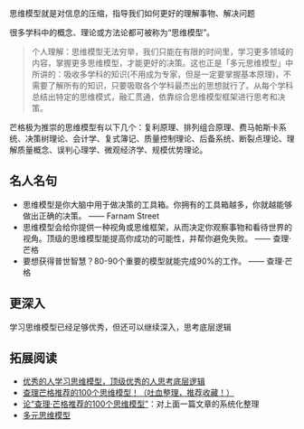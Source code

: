 
思维模型就是对信息的压缩，指导我们如何更好的理解事物、解决问题

很多学科中的概念、理论或方法论都可被称为“思维模型”。

> 个人理解：思维模型无法穷举，我们只能在有限的时间里，学习更多领域的内容，掌握更多思维模型，才能更好的决策。这也正是「多元思维模型」中所讲的：吸收多学科的知识(不用成为专家，但是一定要掌握基本原理)，不需要了解所有的知识，只要吸取各个学科最杰出的思想就行了。从每个学科总结出特定的思维模式，融汇贯通，依靠综合思维模型框架进行思考和决策。

芒格极为推崇的思维模型有以下几个：复利原理、排列组合原理、费马帕斯卡系统、决策树理论、会计学、复式簿记、质量控制理论、后备系统、断裂点理论、理解质量概念、误判心理学、微观经济学、规模优势理论。

## 名人名句

- 思维模型是你大脑中用于做决策的工具箱。你拥有的工具箱越多，你就越能够做出正确的决策。 —— Farnam Street
- 思维模型会给你提供一种视角或思维框架，从而决定你观察事物和看待世界的视角。顶级的思维模型能提高你成功的可能性，并帮你避免失败。 —— 查理·芒格
- 要想获得普世智慧？80-90个重要的模型就能完成90%的工作。 —— 查理·芒格

## 更深入

学习思维模型已经足够优秀，但还可以继续深入，思考底层逻辑

## 拓展阅读
- [优秀的人学习思维模型，顶级优秀的人思考底层逻辑](https://www.woshipm.com/it/3966218.html)
- [查理芒格推荐的100个思维模型！（吐血整理，推荐收藏！）](https://zhuanlan.zhihu.com/p/88395113)
- [论“查理·芒格推荐的100个思维模型”](https://zhuanlan.zhihu.com/p/633734402)：对上面一篇文章的系统化整理
- [多元思维模型](https://wiki.mbalib.com/wiki/%E5%A4%9A%E5%85%83%E6%80%9D%E7%BB%B4%E6%A8%A1%E5%9E%8B)